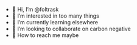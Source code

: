 - :metal: Hi, I’m @foltrask
- :unicorn: I’m interested in too many things
- :stars: I’m currently learning elsewhere
- :handshake: I’m looking to collaborate on carbon negative
- :shrug: How to reach me maybe

<!---
foltrask/foltrask is a ✨ special ✨ repository because its `README.md` (this file) appears on your GitHub profile.
You can click the Preview link to take a look at your changes.
--->
